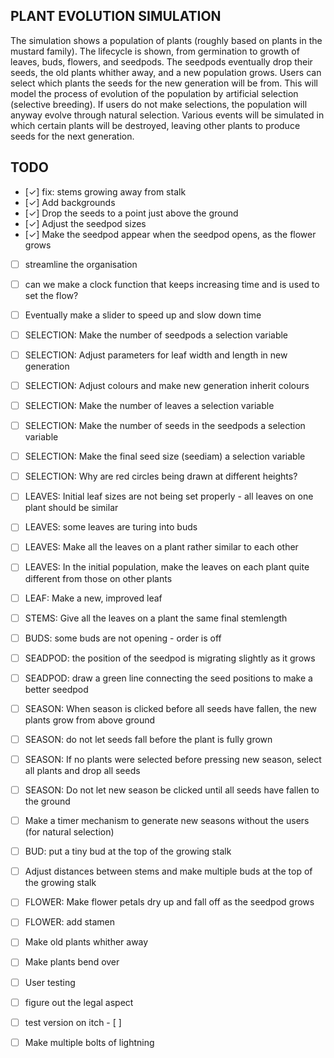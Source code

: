 ## PLANT EVOLUTION SIMULATION
The simulation shows a population of plants (roughly based on plants in the mustard family).
The lifecycle is shown, from germination to growth of leaves, buds, flowers, and seedpods.
The seedpods eventually drop their seeds, the old plants whither away, and a new population grows.
Users can select which plants the seeds for the new generation will be from.
This will model the process of evolution of the population by artificial selection (selective breeding).
If users do not make selections, the population will anyway evolve through natural selection.
Various events will be simulated in which certain plants will be destroyed, 
leaving other plants to produce seeds for the next generation.
## TODO
  - [✓] fix: stems growing away from stalk
  - [✓] Add backgrounds
  - [✓] Drop the seeds to a point just above the ground
  - [✓] Adjust the seedpod sizes
  - [✓] Make the seedpod appear when the seedpod opens, as the flower grows
  
  - [ ] streamline the organisation 
  - [ ] can we make a clock function that keeps increasing time and is used to set the flow?
  - [ ] Eventually make a slider to speed up and slow down time

  - [ ] SELECTION: Make the number of seedpods a selection variable
  - [ ] SELECTION: Adjust parameters for leaf width and length in new generation
  - [ ] SELECTION: Adjust colours and make new generation inherit colours 
  - [ ] SELECTION: Make the number of leaves a selection variable
  - [ ] SELECTION: Make the number of seeds in the seedpods a selection variable
  - [ ] SELECTION: Make the final seed size (seediam) a selection variable
  - [ ] SELECTION: Why are red circles being drawn at different heights?

  - [ ] LEAVES: Initial leaf sizes are not being set properly - all leaves on one plant should be similar
  - [ ] LEAVES: some leaves are turing into buds
  - [ ] LEAVES: Make all the leaves on a plant rather similar to each other
  - [ ] LEAVES: In the initial population, make the leaves on each plant quite different from those on other plants
  - [ ] LEAF: Make a new, improved leaf
  
  - [ ] STEMS: Give all the leaves on a plant the same final stemlength

  - [ ] BUDS: some buds are not opening - order is off

  - [ ] SEADPOD: the position of the seedpod is migrating slightly as it grows
  - [ ] SEADPOD: draw a green line connecting the seed positions to make a better seedpod

  - [ ] SEASON: When season is clicked before all seeds have fallen, the new plants grow from above ground
  - [ ] SEASON: do not let seeds fall before the plant is fully grown
  - [ ] SEASON: If no plants were selected before pressing new season, select all plants and drop all seeds
  - [ ] SEASON: Do not let new season be clicked until all seeds have fallen to the ground
  - [ ] Make a timer mechanism to generate new seasons without the users (for natural selection)

  - [ ] BUD: put a tiny bud at the top of the growing stalk
  
  - [ ] Adjust distances between stems and make multiple buds at the top of the growing stalk
  - [ ] FLOWER: Make flower petals dry up and fall off as the seedpod grows
  - [ ] FLOWER: add stamen
  - [ ] Make old plants whither away
  - [ ] Make plants bend over

  - [ ] User testing
  - [ ] figure out the legal aspect
  - [ ] test version on itch  - [ ]
  - [ ] Make multiple bolts of lightning
